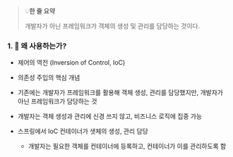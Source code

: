 > 💡**한 줄 요약**
>
> 개발자가 아닌 프레임워크가 객체의 생성 및 관리를 담당하는 것이다.

</aside>

### 1. 🤔 왜 사용하는가?

- 제어의 역전 (Inversion of Control, IoC)
- 의존성 주입의 핵심 개념
- 기존에는 개발자가 프레임워크를 활용해 객체 생성, 관리를 담당했지만, 개발자가 아닌 프레임워크가 담당하는 것
- 개발자는 객체 생성과 관리에 신경 쓰지 않고, 비즈니스 로직에 집중 가능

- 스프링에서 IoC 컨테이너가 샛체의 생성, 관리 담당
  - 개발자는 필요한 객체를 컨테이너에 등록하고, 컨테이너가 이를 관리하도록 함

